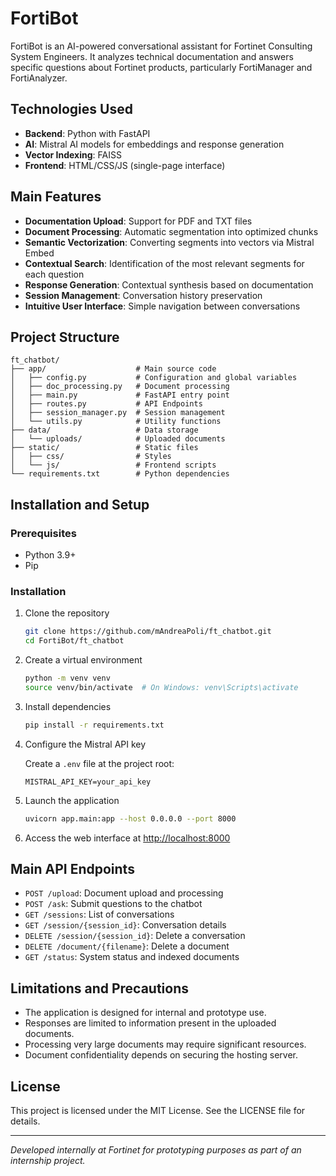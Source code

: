 
# FortiBot

FortiBot is an AI-powered conversational assistant for Fortinet Consulting System Engineers. It analyzes technical documentation and answers specific questions about Fortinet products, particularly FortiManager and FortiAnalyzer.

## Technologies Used

- **Backend**: Python with FastAPI
- **AI**: Mistral AI models for embeddings and response generation
- **Vector Indexing**: FAISS
- **Frontend**: HTML/CSS/JS (single-page interface)

## Main Features

- **Documentation Upload**: Support for PDF and TXT files
- **Document Processing**: Automatic segmentation into optimized chunks
- **Semantic Vectorization**: Converting segments into vectors via Mistral Embed
- **Contextual Search**: Identification of the most relevant segments for each question
- **Response Generation**: Contextual synthesis based on documentation
- **Session Management**: Conversation history preservation
- **Intuitive User Interface**: Simple navigation between conversations

## Project Structure

```
ft_chatbot/
├── app/                    # Main source code
│   ├── config.py           # Configuration and global variables
│   ├── doc_processing.py   # Document processing
│   ├── main.py             # FastAPI entry point
│   ├── routes.py           # API Endpoints
│   ├── session_manager.py  # Session management
│   └── utils.py            # Utility functions
├── data/                   # Data storage
│   └── uploads/            # Uploaded documents
├── static/                 # Static files
│   ├── css/                # Styles
│   └── js/                 # Frontend scripts
└── requirements.txt        # Python dependencies
```

## Installation and Setup

### Prerequisites
- Python 3.9+ 
- Pip

### Installation

1. Clone the repository
   ```bash
   git clone https://github.com/mAndreaPoli/ft_chatbot.git
   cd FortiBot/ft_chatbot
   ```

2. Create a virtual environment
   ```bash
   python -m venv venv
   source venv/bin/activate  # On Windows: venv\Scripts\activate
   ```

3. Install dependencies
   ```bash
   pip install -r requirements.txt
   ```

4. Configure the Mistral API key
   
   Create a `.env` file at the project root:
   ```
   MISTRAL_API_KEY=your_api_key
   ```

5. Launch the application
   ```bash
   uvicorn app.main:app --host 0.0.0.0 --port 8000
   ```

6. Access the web interface at [http://localhost:8000](http://localhost:8000)

## Main API Endpoints

- `POST /upload`: Document upload and processing
- `POST /ask`: Submit questions to the chatbot
- `GET /sessions`: List of conversations
- `GET /session/{session_id}`: Conversation details
- `DELETE /session/{session_id}`: Delete a conversation
- `DELETE /document/{filename}`: Delete a document
- `GET /status`: System status and indexed documents

## Limitations and Precautions

- The application is designed for internal and prototype use.
- Responses are limited to information present in the uploaded documents.
- Processing very large documents may require significant resources.
- Document confidentiality depends on securing the hosting server.

## License

This project is licensed under the MIT License. See the LICENSE file for details.

---

*Developed internally at Fortinet for prototyping purposes as part of an internship project.*
